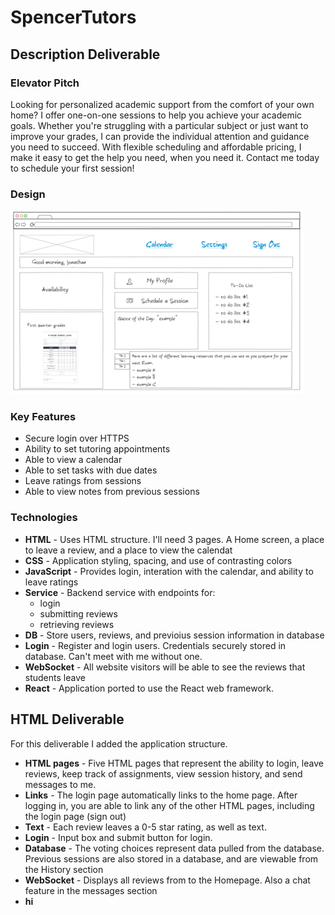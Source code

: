 # SpencerTutors
## Description Deliverable
### Elevator Pitch
Looking for personalized academic support from the comfort of your own home? I offer one-on-one sessions to help you achieve your academic goals. Whether you're struggling with a particular subject or just want to improve your grades, I can provide the individual attention and guidance you need to succeed. With flexible scheduling and affordable pricing, I make it easy to get the help you need, when you need it. Contact me today to schedule your first session!
### Design
<picture>
  <source media="(prefers-color-scheme: dark)" srcset="Picture1.png">
  <img alt="This picture was made with NinjaMock. If you can't see it, I had a really hard time figuring out how to include it in here since I needed a URL" src="Picture1.png">
</picture>

### Key Features
- Secure login over HTTPS
- Ability to set tutoring appointments
- Able to view a calendar
- Able to set tasks with due dates
- Leave ratings from sessions
- Able to view notes from previous sessions
### Technologies
- **HTML** - Uses HTML structure. I'll need 3 pages. A Home screen, a place to leave a review, and a place to view the calendat
- **CSS** - Application styling, spacing, and use of contrasting colors
- **JavaScript** - Provides login, interation with the calendar, and ability to leave ratings
- **Service** - Backend service with endpoints for:
    - login
    - submitting reviews
    - retrieving reviews
- **DB** - Store users, reviews, and previoius session information in database
- **Login** - Register and login users. Credentials securely stored in database. Can't meet with me without one.
- **WebSocket** - All website visitors will be able to see the reviews that students leave
- **React** - Application ported to use the React web framework.
## HTML Deliverable
For this deliverable I added the application structure.
- **HTML pages** - Five HTML pages that represent the ability to login, leave reviews, keep track of assignments, view session history, and send messages to me.
- **Links** - The login page automatically links to the home page. After logging in, you are able to link any of the other HTML pages, including the login page (sign out)
- **Text** - Each review leaves a 0-5 star rating, as well as text.
- **Login** - Input box and submit button for login.
- **Database** - The voting choices represent data pulled from the database. Previous sessions are also stored in a database, and are viewable from the History section
- **WebSocket** - Displays all reviews from to the Homepage. Also a chat feature in the messages section
- **hi**